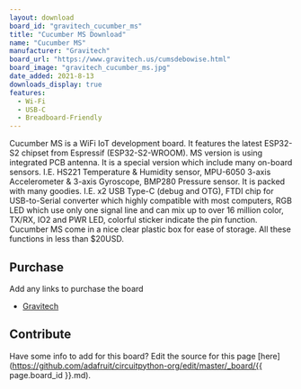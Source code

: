 ```yaml
---
layout: download
board_id: "gravitech_cucumber_ms"
title: "Cucumber MS Download"
name: "Cucumber MS"
manufacturer: "Gravitech"
board_url: "https://www.gravitech.us/cumsdebowise.html"
board_image: "gravitech_cucumber_ms.jpg"
date_added: 2021-8-13
downloads_display: true
features:
  - Wi-Fi
  - USB-C
  - Breadboard-Friendly
---
```


Cucumber MS is a WiFi IoT development board. It features the latest ESP32-S2 chipset from Espressif (ESP32-S2-WROOM). MS version is using integrated PCB antenna. It is a special version which include many on-board sensors. I.E. HS221 Temperature & Humidity sensor, MPU-6050 3-axis Accelerometer & 3-axis Gyroscope, BMP280 Pressure sensor. It is packed with many goodies. I.E. x2 USB Type-C (debug and OTG), FTDI chip for USB-to-Serial converter which highly compatible with most computers, RGB LED which use only one signal line and can mix up to over 16 million color, TX/RX, IO2 and PWR LED, colorful sticker indicate the pin function. Cucumber MS come in a nice clear plastic box for ease of storage. All these functions in less than $20USD.

## Purchase
Add any links to purchase the board
* [Gravitech](https://www.gravitech.us/cumsdebowise.html)

## Contribute

Have some info to add for this board? Edit the source for this page [here](https://github.com/adafruit/circuitpython-org/edit/master/_board/{{ page.board_id }}.md).
